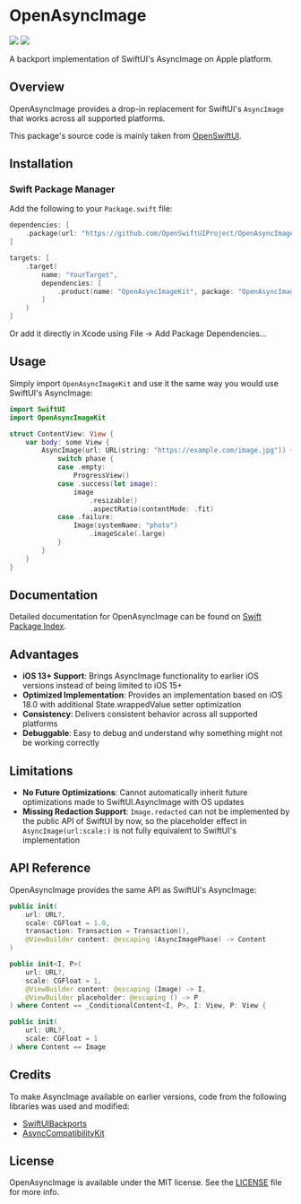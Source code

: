 # OpenAsyncImage

[![](https://img.shields.io/endpoint?url=https%3A%2F%2Fswiftpackageindex.com%2Fapi%2Fpackages%2FOpenSwiftUIProject%2FOpenAsyncImage%2Fbadge%3Ftype%3Dswift-versions)](https://swiftpackageindex.com/OpenSwiftUIProject/OpenAsyncImage) [![](https://img.shields.io/endpoint?url=https%3A%2F%2Fswiftpackageindex.com%2Fapi%2Fpackages%2FOpenSwiftUIProject%2FOpenAsyncImage%2Fbadge%3Ftype%3Dplatforms)](https://swiftpackageindex.com/OpenSwiftUIProject/OpenAsyncImage)

A backport implementation of SwiftUI's AsyncImage on Apple platform.

## Overview

OpenAsyncImage provides a drop-in replacement for SwiftUI's `AsyncImage` that works across all supported platforms.

This package's source code is mainly taken from [OpenSwiftUI](https://github.com/OpenSwiftUIProject/OpenSwiftUI).

## Installation

### Swift Package Manager

Add the following to your `Package.swift` file:

```swift
dependencies: [
    .package(url: "https://github.com/OpenSwiftUIProject/OpenAsyncImage.git", from: "0.1.0")
]

targets: [
    .target(
        name: "YourTarget",
        dependencies: [
            .product(name: "OpenAsyncImageKit", package: "OpenAsyncImage")
        ]
    )
]
```

Or add it directly in Xcode using File → Add Package Dependencies…

## Usage

Simply import `OpenAsyncImageKit` and use it the same way you would use SwiftUI's AsyncImage:

```swift
import SwiftUI
import OpenAsyncImageKit

struct ContentView: View {
    var body: some View {
        AsyncImage(url: URL(string: "https://example.com/image.jpg")) { phase in
            switch phase {
            case .empty:
                ProgressView()
            case .success(let image):
                image
                    .resizable()
                    .aspectRatio(contentMode: .fit)
            case .failure:
                Image(systemName: "photo")
                    .imageScale(.large)
            }
        }
    }
}
```

## Documentation

Detailed documentation for OpenAsyncImage can be found on [Swift Package Index](https://swiftpackageindex.com/OpenSwiftUIProject/OpenAsyncImage/main/documentation/openasyncimage).

## Advantages

- **iOS 13+ Support**: Brings AsyncImage functionality to earlier iOS versions instead of being limited to iOS 15+
- **Optimized Implementation**: Provides an implementation based on iOS 18.0 with additional State.wrappedValue setter optimization
- **Consistency**: Delivers consistent behavior across all supported platforms
- **Debuggable**: Easy to debug and understand why something might not be working correctly

## Limitations

- **No Future Optimizations**: Cannot automatically inherit future optimizations made to SwiftUI.AsyncImage with OS updates
- **Missing Redaction Support**: `Image.redacted` can not be implemented by the public API of SwiftUI by now, so the placeholder effect in `AsyncImage(url:scale:)` is not fully equivalent to SwiftUI's implementation

## API Reference

OpenAsyncImage provides the same API as SwiftUI's AsyncImage:

```swift
public init(
    url: URL?, 
    scale: CGFloat = 1.0, 
    transaction: Transaction = Transaction(), 
    @ViewBuilder content: @escaping (AsyncImagePhase) -> Content
)

public init<I, P>(
    url: URL?,
    scale: CGFloat = 1,
    @ViewBuilder content: @escaping (Image) -> I,
    @ViewBuilder placeholder: @escaping () -> P
) where Content == _ConditionalContent<I, P>, I: View, P: View {

public init(
    url: URL?, 
    scale: CGFloat = 1
) where Content == Image
```

## Credits

To make AsyncImage available on earlier versions, code from the following libraries was used and modified:

- [SwiftUIBackports](https://github.com/shaps80/SwiftUIBackports)
- [AsyncCompatibilityKit](https://github.com/JohnSundell/AsyncCompatibilityKit)

## License

OpenAsyncImage is available under the MIT license. See the [LICENSE](LICENSE) file for more info.
